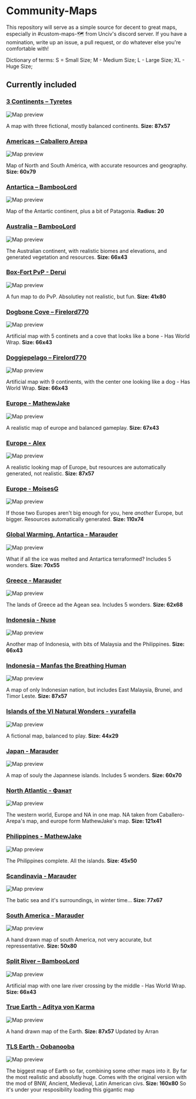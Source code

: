 # Community-Maps
This repository will serve as a simple source for decent to great maps, especially in #custom-maps-🗺 from Unciv's discord server. If you have a nomination, write up an issue, a pull request, or do whatever else you're comfortable with!

Dictionary of terms: S = Small Size; M - Medium Size; L - Large Size; XL - Huge Size;

## Currently included

### [3 Continents – Tyretes](https://raw.githubusercontent.com/ArchDuque-Pancake/Great-Community-Maps/main/maps/3_Continents.txt)
![Map preview](https://media.discordapp.net/attachments/676559694864842766/839932168901361724/backupPreview.png?width=320&height=200)

A map with three fictional, mostly balanced continents. **Size: 87x57**

### [Americas – Caballero Arepa](https://raw.githubusercontent.com/ArchDuque-Pancake/Great-Community-Maps/main/maps/America.3.1.Real-Resources-civs)
![Map preview](https://media.discordapp.net/attachments/863707203328278548/864986763859853342/20210714_164100.jpg)

Map of North and South América, with accurate resources and geography. **Size: 60x79**

### [Antartica – BambooLord](https://raw.githubusercontent.com/ArchDuque-Pancake/Great-Community-Maps/main/maps/Antartica%20-%20M)
![Map preview](https://media.discordapp.net/attachments/863707203328278548/993083216690942022/20220703_111748.jpg?width=360&height=418)

Map of the Antartic continent, plus a bit of Patagonia. **Radius: 20**

### [Australia – BambooLord](https://github.com/Caballero-Arepa/Community-Maps/blob/main/maps/Australia%20-%20L)
![Map preview](https://media.discordapp.net/attachments/1036726499367194675/1036726499648217098/20221031_200254.jpg?width=564&height=418)

The Australian continent, with realistic biomes and elevations, and generated vegetation and resources. **Size: 66x43**

### [Box-Fort PvP - Derui](https://github.com/ArchDuque-Pancake/Community-Maps/blob/main/maps/Boxfort_pvp%20-%20M)
![Map preview](https://media.discordapp.net/attachments/863707203328278548/894252660046307338/ac8237bb89ceda8f.jpeg?width=189&height=418)

A fun map to do PvP. Absolutley not realistic, but fun. **Size: 41x80**

### [Dogbone Cove – Firelord770](https://github.com/Caballero-Arepa/Community-Maps/blob/main/maps/Dogbone%20Cove%20-%20L)
![Map preview](https://media.discordapp.net/attachments/1044719747842965514/1044719748212068402/Screenshot_20221122-143357_Unciv.jpg?width=876&height=418)

Artificial map with 5 continets and a cove that looks like a bone - Has World Wrap. **Size: 66x43**

### [Doggiepelago – Firelord770](https://github.com/Caballero-Arepa/Community-Maps/blob/main/maps/Doggiepelago%20-%20L)
![Map preview](https://media.discordapp.net/attachments/1044815333296459777/1044815334101753906/Screenshot_20221122-210229_Unciv.jpg?width=799&height=418)

Artificial map with 9 continents, with the center one looking like a dog - Has World Wrap. **Size: 66x43**

### [Europe - MathewJake](https://github.com/ArchDuque-Pancake/Community-Maps/blob/main/maps/Europe%20-%20L)
![Map preview](https://media.discordapp.net/attachments/863707203328278548/865216345247449138/Screenshot_2021-07-15-20-02-59-1.png?width=556&height=418)

A realistic map of europe and balanced gameplay. **Size: 67x43**

### [Europe - Alex](https://github.com/ArchDuque-Pancake/Community-Maps/blob/main/maps/Europe%20-%20XL)
![Map preview](https://media.discordapp.net/attachments/863707203328278548/986669901844467723/Europe_XL_minimap.png)

A realistic looking map of Europe, but resources are automatically generated, not realistic. **Size: 87x57**

### [Europe - MoisesG](https://github.com/ArchDuque-Pancake/Community-Maps/blob/main/maps/Europe%20-%20XXL)
![Map preview](https://media.discordapp.net/attachments/823697600733249557/996829107553837146/unknown.png?width=536&height=418)

If those two Europes aren't big enough for you, here *another* Europe, but bigger. Resources automatically generated. **Size: 110x74**

### [Global Warming, Antartica - Marauder](https://github.com/ArchDuque-Pancake/Community-Maps/blob/main/maps/Global%20Warming%2C%20Antartica%20-%20L)
![Map preview](https://media.discordapp.net/attachments/863707203328278548/914795036686835722/IMG_20211129_162511.JPG?width=454&height=418)

What if all the ice was melted and Antartica terraformed? Includes 5 wonders. **Size: 70x55**

### [Greece - Marauder](https://github.com/ArchDuque-Pancake/Community-Maps/blob/main/maps/Greece%20-%20L)
![Map preview](https://media.discordapp.net/attachments/863707203328278548/915593602141417502/IMG_20211201_212151.JPG?width=330&height=418)

The lands of Greece ad the Agean sea. Includes 5 wonders. **Size: 62x68**

### [Indonesia - Nuse](https://github.com/ArchDuque-Pancake/Community-Maps/blob/main/maps/Indonesia%20-%20L)
![Map preview](https://media.discordapp.net/attachments/863707203328278548/908547922549952522/IMG_20211112_103921.JPG?width=547&height=418)

Another map of Indonesia, with bits of Malaysia and the Philippines. **Size: 66x43**

### [Indonesia – Manfas the Breathing Human](https://raw.githubusercontent.com/ArchDuque-Pancake/Great-Community-Maps/main/maps/Indonesia.txt)
![Map preview](https://media.discordapp.net/attachments/676559694864842766/841233127527809024/Screen_Shot_2021-05-10_at_09.36.12.png?width=260&height=200)

A map of only Indonesian nation, but includes East Malaysia, Brunei, and Timor Leste. **Size: 87x57**

### [Islands of the VI Natural Wonders - yurafella](https://github.com/Caballero-Arepa/Community-Maps/blob/main/maps/Islands%20of%20The%20VI%20Natural%20Wonders)
![Map preview](https://media.discordapp.net/attachments/863707203328278548/886636094022623232/Polish_20210912_182029170.png)

A fictional map, balanced to play. **Size: 44x29**

### [Japan - Marauder](https://github.com/Caballero-Arepa/Community-Maps/blob/main/maps/Japan%20-%20XL)
![Map preview](https://media.discordapp.net/attachments/863707203328278548/912241092366323712/IMG_20211122_151128.JPG?width=311&height=418)

A map of souly the Japannese islands. Includes 5 wonders. **Size: 60x70**

### [North Atlantic - Фанат](https://github.com/Caballero-Arepa/Community-Maps/blob/main/maps/North%20Atlantic%20-%20XL)
![Map preview](https://media.discordapp.net/attachments/863707203328278548/942331686077759498/xEcvl_GtGOQ.jpg)

The western world, Europe and NA in one map. NA taken from Caballero-Arepa's map, and europe form MathewJake's map. **Size: 121x41**

### [Philippines - MathewJake](https://github.com/Caballero-Arepa/Community-Maps/blob/main/maps/Philippines%20-%20M)
![Map preview](https://media.discordapp.net/attachments/863707203328278548/869170167656120400/Screenshot_2021-07-26-18-24-47-1.png?width=326&height=418)

The Philippines complete. All the islands. **Size: 45x50**

### [Scandinavia - Marauder](https://github.com/Caballero-Arepa/Community-Maps/blob/main/maps/Scandinavia%20-%20XL)
![Map preview](https://media.discordapp.net/attachments/863707203328278548/926747885826088960/IMG_20220101_160103.JPG?width=413&height=418)

The batic sea and it's surroundings, in winter time... **Size: 77x67**

### [South America - Marauder](https://github.com/Caballero-Arepa/Community-Maps/blob/main/maps/South%20America%20-%20XL)
![Map preview](https://media.discordapp.net/attachments/863707203328278548/910751184262922320/Screenshot_2021_1118_122859.jpg?width=171&height=417)

A hand drawn map of south America, not very accurate, but repressentative. **Size: 50x80**

### [Split River – BambooLord](https://github.com/Caballero-Arepa/Community-Maps/blob/main/maps/Split%20River%20-%20L)
![Map preview](https://media.discordapp.net/attachments/1026127697715408961/1026127698038358046/River_Split_3.png?width=598&height=418)

Artificial map with one lare river crossing by the middle - Has World Wrap. **Size: 66x43**

### [True Earth - Aditya von Karma](https://github.com/Caballero-Arepa/Community-Maps/blob/main/maps/True%20Earth%20-%20XL)
![Map preview](https://media.discordapp.net/attachments/863707203328278548/908323778054983700/Screenshot_2021-06-25-04-43-04-131_com.unciv.app.png?width=549&height=418)

A hand drawn map of the Earth. **Size: 87x57**
Updated by Arran

### [TLS Earth - Oobanooba](https://github.com/Caballero-Arepa/Community-Maps/blob/main/maps/TSL-Earth-XXXL-RR)
![Map preview](https://user-images.githubusercontent.com/78449553/230746145-39e6df1f-10d0-44e1-88c3-9c331410d822.png)

The biggest map of Earth so far, combining some other maps into it. By far the most realistic and absolutly huge. Comes with the original version with the mod of BNW, Ancient, Medieval, Latin American civs. **Size: 160x80** So it's under your resposibility loading this gigantic map
